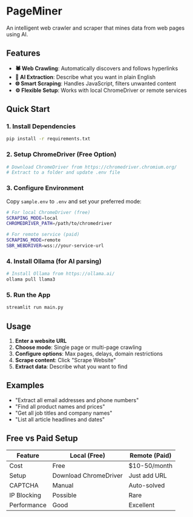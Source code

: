 # PageMiner

An intelligent web crawler and scraper that mines data from web pages using AI.

## Features

- **🕷️ Web Crawling**: Automatically discovers and follows hyperlinks
- **🤖 AI Extraction**: Describe what you want in plain English
- **🌐 Smart Scraping**: Handles JavaScript, filters unwanted content
- **⚙️ Flexible Setup**: Works with local ChromeDriver or remote services

## Quick Start

### 1. Install Dependencies

```bash
pip install -r requirements.txt
```

### 2. Setup ChromeDriver (Free Option)

```bash
# Download ChromeDriver from https://chromedriver.chromium.org/
# Extract to a folder and update .env file
```

### 3. Configure Environment

Copy `sample.env` to `.env` and set your preferred mode:

```bash
# For local ChromeDriver (free)
SCRAPING_MODE=local
CHROMEDRIVER_PATH=/path/to/chromedriver

# For remote service (paid)
SCRAPING_MODE=remote
SBR_WEBDRIVER=wss://your-service-url
```

### 4. Install Ollama (for AI parsing)

```bash
# Install Ollama from https://ollama.ai/
ollama pull llama3
```

### 5. Run the App

```bash
streamlit run main.py
```

## Usage

1. **Enter a website URL**
2. **Choose mode**: Single page or multi-page crawling
3. **Configure options**: Max pages, delays, domain restrictions
4. **Scrape content**: Click "Scrape Website"
5. **Extract data**: Describe what you want to find

## Examples

- "Extract all email addresses and phone numbers"
- "Find all product names and prices"
- "Get all job titles and company names"
- "List all article headlines and dates"

## Free vs Paid Setup

| Feature     | Local (Free)          | Remote (Paid) |
| ----------- | --------------------- | ------------- |
| Cost        | Free                  | $10-50/month  |
| Setup       | Download ChromeDriver | Just add URL  |
| CAPTCHA     | Manual                | Auto-solved   |
| IP Blocking | Possible              | Rare          |
| Performance | Good                  | Excellent     |
